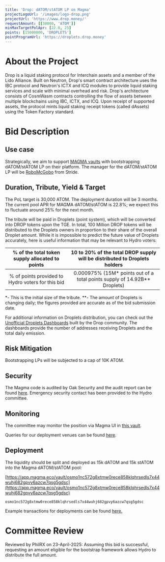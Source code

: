 ```yaml
---
title: 'Drop: dATOM/stATOM LP on Magma'
projectLogoUrl: '/images/logo-drop.png'
projectUrl: 'https://www.drop.money/'
requestAmount: [[30000, 'ATOM']]
minMaxTargetPolApr: [22.8, 25]
points: [15000000, 'DROPLETS']
pointProgramUrl: 'https://droplets.drop.money'
---
```


# About the Project

Drop is a liquid staking protocol for Interchain assets and a member of the Lido Alliance. Built on Neutron, Drop's smart contract architecture uses the IBC protocol and Neutron's ICTX and ICQ modules to provide liquid staking services and scale with minimal overhead and risk. Drop's architecture consists of CosmWasm contracts controlling the flow of assets between multiple blockchains using IBC, ICTX, and ICQ. Upon receipt of supported assets, the protocol mints liquid staking receipt tokens (called dAssets) using the Token Factory standard.

# Bid Description

## Use case

Strategically, we aim to support [MAGMA vaults](https://app.magma.eco/vaults) with bootstrapping dATOM/stATOM LP on their platform. The manager for the dATOM/stATOM LP will be [RoboMcGobo](https://x.com/RoboMcGobo) from Stride.

## Duration, Tribute, Yield & Target

The PoL target is 30,000 ATOM. The deployment duration will be 3 months. The current pool APR for MAGMA dATOM/stATOM is 22.8%; we expect this to fluctuate around 25% for the next month.

The tribute will be paid in Droplets (point system), which will be converted into DROP tokens upon the TGE. In total, 100 Million DROP tokens will be distributed to the Droplets owners in proportion to their share of the overall Droplet amount. While it is impossible to predict the future value of Droplets accurately, here is useful information that may be relevant to Hydro voters:

|  % of the total token supply allocated to points  |  10 to 20% of the total DROP supply will be distributed to Droplets holders  |
| :-----------------------------------------------: | :--------------------------------------------------------------------------: |
| % of points provided to Hydro voters for this bid | 0.000975% (15M\* points out of a total points supply of 14.92B\*\* Droplets) |

\*- This is the initial size of the tribute. \*\*- The amount of Droplets is changing daily; the figures provided are accurate as of the bid submission date.

For additional information on Droplets distribution, you can check out the [Unofficial Droplets Dashboards](https://dropletsdash.xyz/) built by the Drop community. The dashboards provide the number of addresses receiving Droplets and the total daily emission.

## Risk Mitigation

Bootstrapping LPs will be subjected to a cap of 10K ATOM.

## Security

The Magma code is audited by Oak Security and the audit report can be found [here](https://github.com/oak-security/audit-reports/blob/main/Magma%20Core/2024-12-04%20Audit%20Report%20-%20Magma%20Core%20v1.0.pdf). Emergency security contact has been provided to the Hydro committee.

## Monitoring

The committee may monitor the position via Magma UI in [this vault](https://app.magma.eco/vault/osmo1nc572g8xtmw0rece858klqhrsedls7x44wuhj682gpvy6azcw7qsg5gdsc).

Queries for our deployment venues can be found [here](https://hackmd.io/@fuVAsWArQUK74edzCTXdYA/BJ8QPfGYye).

## Deployment

The liquidity should be split and deployed as 15k dATOM and 15k stATOM into the Magma dATOM/stATOM pool:

[https://app.magma.eco/vault/osmo1nc572g8xtmw0rece858klqhrsedls7x44wuhj682gpvy6azcw7qsg5gdsc](https://app.magma.eco/vault/osmo1nc572g8xtmw0rece858klqhrsedls7x44wuhj682gpvy6azcw7qsg5gdsc)

`osmo1nc572g8xtmw0rece858klqhrsedls7x44wuhj682gpvy6azcw7qsg5gdsc`

Example transactions for deployments can be found [here.](https://www.mintscan.io/osmosis/tx/55630cf8bbb00278a77bbbbdeb9bd86d30f5078b2b963dc4a9e5e67a7c25f840)

# Committee Review

Reviewed by PhilRX on 23-April-2025: Assuming this bid is successful, requesting an amount eligible for the bootstrap framework allows Hydro to distribute the full amount.
